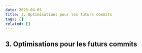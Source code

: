 ```yaml
---
date: 2025-04-05
title: 3. Optimisations pour les futurs commits
tags: []
related: []
---
```


## 3. Optimisations pour les futurs commits

###
